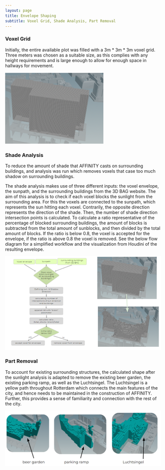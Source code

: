 ```yaml
---
layout: page
title: Envelope Shaping
subtitle: Voxel Grid, Shade Analysis, Part Removal 
---
```


### Voxel Grid

Initially, the entire available plot was filled with a 3m * 3m * 3m voxel grid. Three meters was chosen as a suitable size, as this complies with any height requirements and is large enough to allow for enough space in hallways for movement.

![Text_test](assets/img/voxelgrid.png)

### Shade Analysis

To reduce the amount of shade that AFFINITY casts on surrounding buildings, and analysis was run which removes voxels that case too much shadow on surrounding buildings. 

The shade analysis makes use of three different inputs: the voxel envelope, the sunpath, and the surrounding buildings from the 3D BAG website. The aim of this analysis is to check if each voxel blocks the sunlight from the surrounding area. For this the voxels are connected to the sunpath, which represents the sun hitting each voxel. Contrarily, the opposite direction represents the direction of the shade. Then, the number of shade direction intersection points is calculated. To calculate a ratio representative of the percentage of blocked surrounding buildings, the amount of blocks is subtracted from the total amount of sunblocks, and then divided by the total amount of blocks. If the ratio is below 0.8, the voxel is accepted for the envelope, if the ratio is above 0.8 the voxel is removed. See the below flow diagram for a simplified workflow and the visualization from Houdini of the resulting envelope.

![Text_test](assets/img/shade2.png)

### Part Removal 

To account for existing surrounding structures, the calculated shape after the sunlight analysis is adapted to remove the existing beer garden, the existing parking ramp, as well as the Luchtsingel. The Luchtsingel is a yellow path throughout Rotterdam which connects the main features of the city, and hence needs to be maintained in the construction of AFFINITY. Further, this provides a sense of familiarity and connection with the rest of the city. 

![Text_test](assets/img/shape_removal.png)
